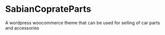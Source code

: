# SabianCoprateParts
A wordpress woocommerce theme that can be used for selling of car parts and accessories
